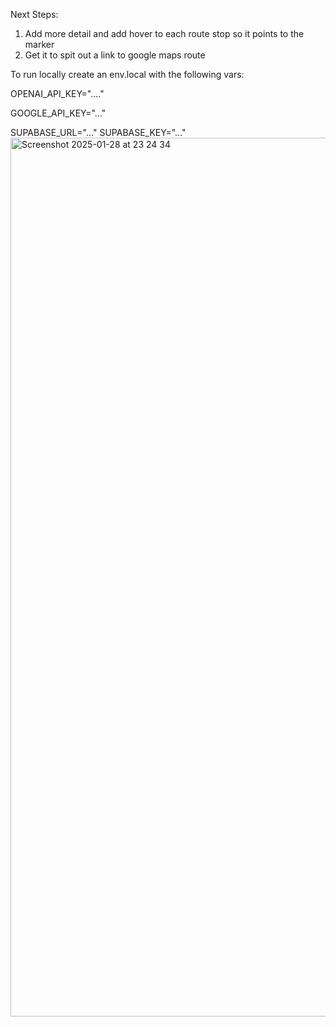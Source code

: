 Next Steps:

1. Add more detail and add hover to each route stop so it points to the marker
2. Get it to spit out a link to google maps route


To run locally create an env.local with the following vars:


OPENAI_API_KEY="...."

GOOGLE_API_KEY="..."


SUPABASE_URL="..."
SUPABASE_KEY="..."
<img width="1406" alt="Screenshot 2025-01-28 at 23 24 34" src="https://github.com/user-attachments/assets/29f224d3-ef98-42ef-96bf-79241517cb86" />
